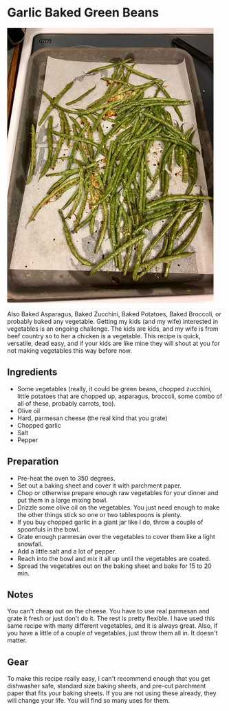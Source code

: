 # Garlic Baked Green Beans

![Garlic Baked Green Beans](https://github.com/FoodieNerds/cookbook/blob/master/vegetables/images/GarlicBakedBeans.jpg)

Also Baked Asparagus, Baked Zucchini, Baked Potatoes, Baked Broccoli, or probably baked any vegetable.  Getting my kids (and my wife) interested in vegetables is an ongoing challenge. The kids are kids, and my wife is from beef country so to her a chicken is a vegetable. This recipe is quick, versatile, dead easy, and if your kids are like mine they will shout at you for not making vegetables this way before now.

## Ingredients

* Some vegetables (really, it could be green beans, chopped zucchini, little potatoes that are chopped up, asparagus, broccoli, some combo of all of these, probably carrots, too).
* Olive oil
* Hard, parmesan cheese (the real kind that you grate)
* Chopped garlic
* Salt
* Pepper

## Preparation

* Pre-heat the oven to 350 degrees.
* Set out a baking sheet and cover it with parchment paper.
* Chop or otherwise prepare enough raw vegetables for your dinner and put them in a large mixing bowl.
* Drizzle some olive oil on the vegetables. You just need enough to make the other things stick so one or two tablespoons is plenty.
* If you buy chopped garlic in a giant jar like I do, throw a couple of spoonfuls in the bowl.
* Grate enough parmesan over the vegetables to cover them like a light snowfall.
* Add a little salt and a lot of pepper.
* Reach into the bowl and mix it all up until the vegetables are coated.
* Spread the vegetables out on the baking sheet and bake for 15 to 20 min.

## Notes

You can't cheap out on the cheese. You have to use real parmesan and grate it fresh or just don't do it. The rest is pretty flexible.
I have used this same recipe with many different vegetables, and it is always great. Also, if you have a little of a couple of vegetables, just throw them all in. It doesn't matter.

## Gear

To make this recipe really easy, I can't recommend enough that you get dishwasher safe,  standard size baking sheets, and pre-cut parchment paper that fits your baking sheets.  If you are not using these already, they will change your life. You will find so many uses for them.
